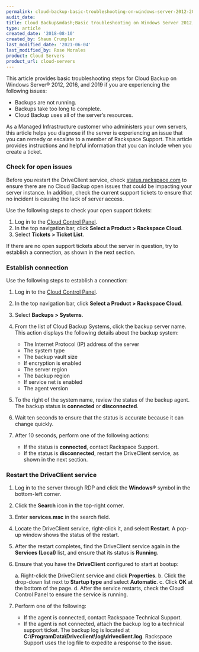 ```yaml
---
permalink: cloud-backup-basic-troubleshooting-on-windows-server-2012-2016-and-2019
audit_date: 
title: Cloud Backup&mdash;Basic troubleshooting on Windows Server 2012, 2016, and 2019
type: article
created_date: '2018-08-10'
created_by: Shaun Crumpler
last_modified_date: '2021-06-04'
last_modified_by: Rose Morales
product: Cloud Servers
product_url: cloud-servers
---
```


This article provides basic troubleshooting steps for Cloud Backup on Windows
Server&reg; 2012, 2016, and 2019 if you are experiencing the following issues:

- Backups are not running.
- Backups take too long to complete.
- Cloud Backup uses all of the server’s resources.

As a Managed Infrastructure customer who administers your own servers, this
article helps you diagnose if the server is experiencing an issue that you can
remedy or escalate to a member of Rackspace Support.
This article provides instructions and helpful information that you can
include when you create a ticket.

### Check for open issues

Before you restart the DriveClient service, check
[status.rackspace.com](https://status.rackspace.com) to ensure there are no
Cloud Backup open issues that could be impacting your server instance. In
addition, check the current support tickets to ensure that no
incident is causing the lack of server access.

Use the following steps to check your open support tickets:

1. Log in to the [Cloud Control Panel](https://login.rackspace.com).
2. In the top navigation bar, click **Select a Product > Rackspace Cloud**.
3. Select **Tickets > Ticket List**.

If there are no open support tickets about the server in question, try to
establish a connection, as shown in the next section.

### Establish connection

Use the following steps to establish a connection:

1. Log in to the [Cloud Control Panel](https://login.rackspace.com).
2. In the top navigation bar, click **Select a Product > Rackspace Cloud**.
3. Select **Backups > Systems**.
4. From the list of Cloud Backup Systems, click the backup server name.
   This action displays the following details about the backup system:

   - The Internet Protocol (IP) address of the server
   - The system type
   - The backup vault size
   - If encryption is enabled
   - The server region
   - The backup region
   - If service net is enabled
   - The agent version

5. To the right of the system name, review the status of the backup agent. The
   backup status is **connected** or **disconnected**.
6. Wait ten seconds to ensure that the status is accurate because it can change
   quickly.
7. After 10 seconds, perform one of the following actions:

   - If the status is **connected**, contact Rackspace Support.
   - If the status is **disconnected**, restart the DriveClient service, as
     shown in the next section.

### Restart the DriveClient service

1. Log in to the server through RDP and click the **Windows&reg;** symbol in the
   bottom-left corner.
2. Click the **Search** icon in the top-right corner.
3. Enter **services.msc** in the search field.
4. Locate the DriveClient service, right-click it, and select **Restart**. A
   pop-up window shows the status of the restart.
5. After the restart completes, find the DriveClient service again in the
   **Services (Local)** list, and ensure that its status is **Running**.
6. Ensure that you have the **DriveClient** configured to start at bootup:

   a. Right-click the DriveClient service and click **Properties**.
   b. Click the drop-down list next to **Startup type** and select **Automatic**.
   c. Click **OK** at the bottom of the page.
   d. After the service restarts, check the Cloud Control Panel to ensure the
   service is running.

7. Perform one of the following:
   - If the agent is connected, contact Rackspace Technical Support.
   - If the agent is not connected, attach the backup log to a technical support
     ticket. The backup log is located at
     **C:\ProgramData\Driveclient\log\driveclient.log**. Rackspace Support uses
     the log file to expedite a response to the issue.
